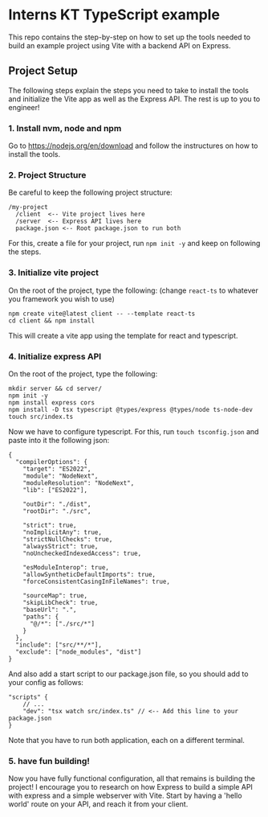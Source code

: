 # Interns KT TypeScript example
This repo contains the step-by-step on how to set up the tools needed to build an example project using Vite with a backend API on Express.

## Project Setup
The following steps explain the steps you need to take to install the tools and initialize the Vite app as well as the Express API. The rest is up to you to engineer!

### 1. Install nvm, node and npm
Go to https://nodejs.org/en/download and follow the instructures on how to install the tools.
### 2. Project Structure
Be careful to keep the following project structure:
```
/my-project
  /client  <-- Vite project lives here
  /server  <-- Express API lives here
  package.json <-- Root package.json to run both
```
For this, create a file for your project, run `npm init -y` and keep on following the steps.
### 3. Initialize vite project
On the root of the project, type the following: (change `react-ts` to whatever you framework you wish to use)
```
npm create vite@latest client -- --template react-ts
cd client && npm install
```
This will create a vite app using the template for react and typescript.
### 4. Initialize express API
On the root of the project, type the following:
```
mkdir server && cd server/
npm init -y
npm install express cors 
npm install -D tsx typescript @types/express @types/node ts-node-dev
touch src/index.ts

```
Now we have to configure typescript. For this, run `touch tsconfig.json` and paste into it the following json:
```
{
  "compilerOptions": {
    "target": "ES2022",
    "module": "NodeNext",
    "moduleResolution": "NodeNext",
    "lib": ["ES2022"],

    "outDir": "./dist",
    "rootDir": "./src",

    "strict": true,
    "noImplicitAny": true,
    "strictNullChecks": true,
    "alwaysStrict": true,
    "noUncheckedIndexedAccess": true,

    "esModuleInterop": true,
    "allowSyntheticDefaultImports": true,
    "forceConsistentCasingInFileNames": true,

    "sourceMap": true,
    "skipLibCheck": true,
    "baseUrl": ".",
    "paths": {
      "@/*": ["./src/*"]
    }
  },
  "include": ["src/**/*"],
  "exclude": ["node_modules", "dist"]
}
```
And also add a start script to our package.json file, so you should add to your config as follows:
```
"scripts" {
    // ...
    "dev": "tsx watch src/index.ts" // <-- Add this line to your package.json
}
```
Note that you have to run both application, each on a different terminal.
### 5. have fun building!
Now you have fully functional configuration, all that remains is building the project! 
I encourage you to research on how Express to build a simple API with express and a simple webserver with Vite. Start by having a 'hello world' route on your API, and reach it from your client.
